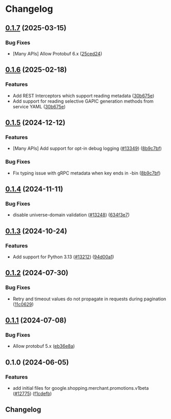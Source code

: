 # Changelog

## [0.1.7](https://github.com/googleapis/google-cloud-python/compare/google-shopping-merchant-promotions-v0.1.6...google-shopping-merchant-promotions-v0.1.7) (2025-03-15)


### Bug Fixes

* [Many APIs] Allow Protobuf 6.x ([25ced24](https://github.com/googleapis/google-cloud-python/commit/25ced2444528a1dc6a22daa32b82b844961f1b75))

## [0.1.6](https://github.com/googleapis/google-cloud-python/compare/google-shopping-merchant-promotions-v0.1.5...google-shopping-merchant-promotions-v0.1.6) (2025-02-18)


### Features

* Add REST Interceptors which support reading metadata ([30b675e](https://github.com/googleapis/google-cloud-python/commit/30b675e7e9eaee87f9e7bdf4dc910b01f6a3044f))
* Add support for reading selective GAPIC generation methods from service YAML ([30b675e](https://github.com/googleapis/google-cloud-python/commit/30b675e7e9eaee87f9e7bdf4dc910b01f6a3044f))

## [0.1.5](https://github.com/googleapis/google-cloud-python/compare/google-shopping-merchant-promotions-v0.1.4...google-shopping-merchant-promotions-v0.1.5) (2024-12-12)


### Features

* [Many APIs] Add support for opt-in debug logging ([#13349](https://github.com/googleapis/google-cloud-python/issues/13349)) ([8b9c7bf](https://github.com/googleapis/google-cloud-python/commit/8b9c7bf3bb1c4f0beabd71a45c469fcedb19a2c8))


### Bug Fixes

* Fix typing issue with gRPC metadata when key ends in -bin ([8b9c7bf](https://github.com/googleapis/google-cloud-python/commit/8b9c7bf3bb1c4f0beabd71a45c469fcedb19a2c8))

## [0.1.4](https://github.com/googleapis/google-cloud-python/compare/google-shopping-merchant-promotions-v0.1.3...google-shopping-merchant-promotions-v0.1.4) (2024-11-11)


### Bug Fixes

* disable universe-domain validation ([#13248](https://github.com/googleapis/google-cloud-python/issues/13248)) ([634f3e7](https://github.com/googleapis/google-cloud-python/commit/634f3e740926506654efa82a4f7a8d5f7e3cf6ba))

## [0.1.3](https://github.com/googleapis/google-cloud-python/compare/google-shopping-merchant-promotions-v0.1.2...google-shopping-merchant-promotions-v0.1.3) (2024-10-24)


### Features

* Add support for Python 3.13 ([#13212](https://github.com/googleapis/google-cloud-python/issues/13212)) ([94d00a1](https://github.com/googleapis/google-cloud-python/commit/94d00a126aa436513d23b25993b7fdc106809441))

## [0.1.2](https://github.com/googleapis/google-cloud-python/compare/google-shopping-merchant-promotions-v0.1.1...google-shopping-merchant-promotions-v0.1.2) (2024-07-30)


### Bug Fixes

* Retry and timeout values do not propagate in requests during pagination ([11c0629](https://github.com/googleapis/google-cloud-python/commit/11c06293cef3391f5fb433d5de26c066943082d0))

## [0.1.1](https://github.com/googleapis/google-cloud-python/compare/google-shopping-merchant-promotions-v0.1.0...google-shopping-merchant-promotions-v0.1.1) (2024-07-08)


### Bug Fixes

* Allow protobuf 5.x ([eb36e8a](https://github.com/googleapis/google-cloud-python/commit/eb36e8a5e779717977132f605aa2ebc3cad78517))

## 0.1.0 (2024-06-05)


### Features

* add initial files for google.shopping.merchant.promotions.v1beta ([#12775](https://github.com/googleapis/google-cloud-python/issues/12775)) ([f1cdefb](https://github.com/googleapis/google-cloud-python/commit/f1cdefb64b5b47e25e900333dbaebaa94d859f37))

## Changelog
